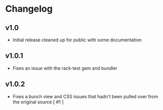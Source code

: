 # Changelog 

## v1.0

* Initial release cleaned up for public with some documentation 

## v1.0.1 

* Fixes an issue with the rack-test gem and bundler 

## v1.0.2 

* Fixes a bunch view and CSS issues that hadn't been pulled over from the original source [ #1 ]
